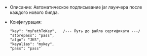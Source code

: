 + Описание: Автоматическое подписывание jar лаунчера после каждого нового билда.
+ Конфигурация:

      "key": "myPathToKey",   /--- Путь до файла сертификата ---/
      "storepass": "pass",
      "algo": "JKS",
      "keyalias": "mykey",
      "pass": "pass"
